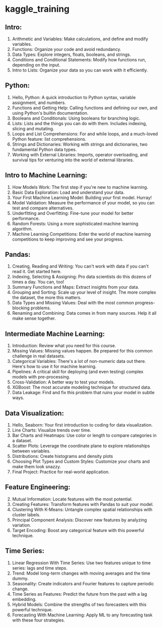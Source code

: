 # kaggle_training

## Intro:
1. Arithmetic and Variables: Make calculations, and define and modify variables.
2. Functions: Organize your code and avoid redundancy.
3. Data Types: Explore integers, floats, booleans, and strings.
4. Conditions and Conditional Statements: Modify how functions run, depending on the input.
5. Intro to Lists: Organize your data so you can work with it efficiently.

## Python:
1. Hello, Python: A quick introduction to Python syntax, variable assignment, and numbers.
2. Functions and Getting Help: Calling functions and defining our own, and using Python's builtin documentation.
3. Booleans and Conditionals: Using booleans for branching logic.
4. Lists: Lists and the things you can do with them. Includes indexing, slicing and mutating.
5. Loops and List Comprehensions: For and while loops, and a much-loved Python feature: list comprehensions.
6. Strings and Dictionaries: Working with strings and dictionaries, two fundamental Python data types.
7. Working with External Libraries: Imports, operator overloading, and survival tips for venturing into the world of external libraries.

## Intro to Machine Learning:
1. How Models Work: The first step if you're new to machine learning.
2. Basic Data Exploration: Load and understand your data.
3. Your First Machine Learning Model: Building your first model. Hurray!
4. Model Validation: Measure the performance of your model, so you can test and compare alternatives.
5. Underfitting and Overfitting: Fine-tune your model for better performance.
6. Random Forests: Using a more sophisticated machine learning algorithm.
7. Machine Learning Competitions: Enter the world of machine learning competitions to keep improving and see your progress.

## Pandas:
1. Creating, Reading and Writing: You can't work with data if you can't read it. Get started here.
2. Indexing, Selecting & Assigning: Pro data scientists do this dozens of times a day. You can, too!
3. Summary Functions and Maps: Extract insights from your data.
4. Grouping and Sorting: Scale up your level of insight. The more complex the dataset, the more this matters.
5. Data Types and Missing Values: Deal with the most common progress-blocking problems.
6. Renaming and Combining: Data comes in from many sources. Help it all make sense together.

## Intermediate Machine Learning:
1. Introduction: Review what you need for this course.
2. Missing Values: Missing values happen. Be prepared for this common challenge in real datasets.
3. Categorical Variables: There's a lot of non-numeric data out there. Here's how to use it for machine learning.
4. Pipelines: A critical skill for deploying (and even testing) complex models with pre-processing.
5. Cross-Validation: A better way to test your models.
6. XGBoost: The most accurate modeling technique for structured data.
7. Data Leakage: Find and fix this problem that ruins your model in subtle ways.

## Data Visualization:
1. Hello, Seaborn: Your first introduction to coding for data visualization.
2. Line Charts: Visualize trends over time.
3. Bar Charts and Heatmaps: Use color or length to compare categories in a dataset.
4. Scatter Plots: Leverage the coordinate plane to explore relationships between variables.
5. Distributions: Create histograms and density plots
6. Choosing Plot Types and Custom Styles: Customize your charts and make them look snazzy.
7. Final Project: Practice for real-world application.

## Feature Engineering:
2. Mutual Information: Locate features with the most potential.
3. Creating Features: Transform features with Pandas to suit your model.
4. Clustering With K-Means: Untangle complex spatial relationships with cluster labels.
5. Principal Component Analysis: Discover new features by analyzing variation.
6. Target Encoding: Boost any categorical feature with this powerful technique.

## Time Series:
1. Linear Regression With Time Series: Use two features unique to time series: lags and time steps.
2. Trend: Model long-term changes with moving averages and the time dummy.
3. Seasonality: Create indicators and Fourier features to capture periodic change.
4. Time Series as Features: Predict the future from the past with a lag embedding.
5. Hybrid Models: Combine the strengths of two forecasters with this powerful technique.
6. Forecasting With Machine Learning: Apply ML to any forecasting task with these four strategies.

